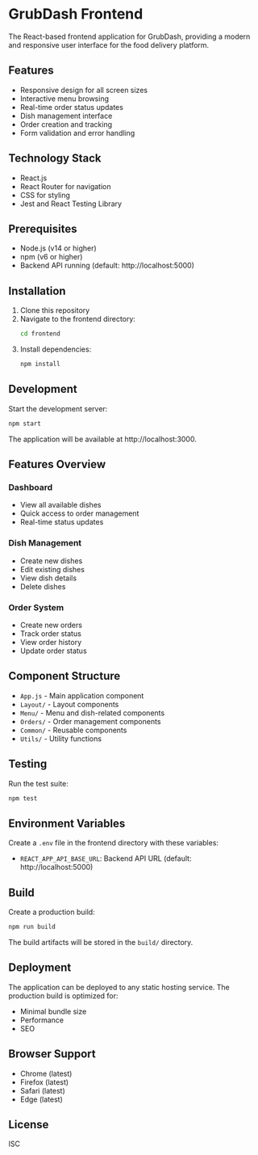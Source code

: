 # GrubDash Frontend

The React-based frontend application for GrubDash, providing a modern and responsive user interface for the food delivery platform.

## Features

- Responsive design for all screen sizes
- Interactive menu browsing
- Real-time order status updates
- Dish management interface
- Order creation and tracking
- Form validation and error handling

## Technology Stack

- React.js
- React Router for navigation
- CSS for styling
- Jest and React Testing Library

## Prerequisites

- Node.js (v14 or higher)
- npm (v6 or higher)
- Backend API running (default: http://localhost:5000)

## Installation

1. Clone this repository
2. Navigate to the frontend directory:
   ```bash
   cd frontend
   ```
3. Install dependencies:
   ```bash
   npm install
   ```

## Development

Start the development server:

```bash
npm start
```

The application will be available at http://localhost:3000.

## Features Overview

### Dashboard

- View all available dishes
- Quick access to order management
- Real-time status updates

### Dish Management

- Create new dishes
- Edit existing dishes
- View dish details
- Delete dishes

### Order System

- Create new orders
- Track order status
- View order history
- Update order status

## Component Structure

- `App.js` - Main application component
- `Layout/` - Layout components
- `Menu/` - Menu and dish-related components
- `Orders/` - Order management components
- `Common/` - Reusable components
- `Utils/` - Utility functions

## Testing

Run the test suite:

```bash
npm test
```

## Environment Variables

Create a `.env` file in the frontend directory with these variables:

- `REACT_APP_API_BASE_URL`: Backend API URL (default: http://localhost:5000)

## Build

Create a production build:

```bash
npm run build
```

The build artifacts will be stored in the `build/` directory.

## Deployment

The application can be deployed to any static hosting service. The production build is optimized for:

- Minimal bundle size
- Performance
- SEO

## Browser Support

- Chrome (latest)
- Firefox (latest)
- Safari (latest)
- Edge (latest)

## License

ISC
